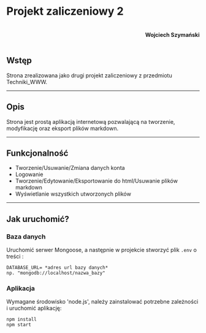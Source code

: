 # **Projekt zaliczeniowy 2**
<br>
<div style="text-align: right"><b>Wojciech Szymański</b></div>
<br>

## **Wstęp**
Strona zrealizowana jako drugi projekt zaliczeniowy z przedmiotu Techniki_WWW.

----------
## **Opis**
Strona jest prostą aplikacją internetową pozwalającą na tworzenie, modyfikację oraz eksport plików markdown.

----------

## **Funkcjonalność**
* Tworzenie/Usuwanie/Zmiana danych konta
* Logowanie
* Tworzenie/Edytowanie/Eksportowanie do html/Usuwanie plików markdown
* Wyświetlanie wszystkich utworzonych plików

----------


## **Jak uruchomić?**


### **Baza danych**
Uruchomić serwer Mongoose, a następnie w projekcie stworzyć plik `.env`
o treści :
```
DATABASE_URL= *adres url bazy danych*
np. "mongodb://localhost/nazwa_bazy"
```

### **Aplikacja**
Wymagane środowisko 'node.js', należy zainstalować potrzebne zależności i uruchomić aplikację:
```
npm install
npm start
```